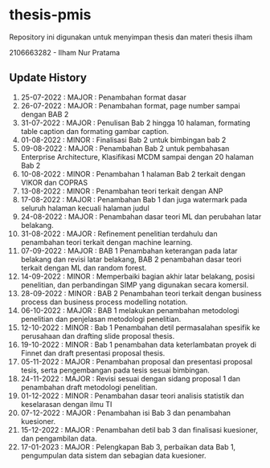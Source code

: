 # thesis-pmis
Repository ini digunakan untuk menyimpan thesis dan materi thesis ilham

2106663282 - Ilham Nur Pratama

## Update History
1. 25-07-2022 : MAJOR : Penambahan format dasar
2. 26-07-2022 : MAJOR : Penambahan format, page number sampai dengan BAB 2
3. 31-07-2022 : MAJOR : Penulisan Bab 2 hingga 10 halaman, formating table caption dan formating gambar caption.
4. 01-08-2022 : MINOR : Finalisasi Bab 2 untuk bimbingan bab 2
5. 09-08-2022 : MAJOR : Penambahan Bab 2 untuk pembahasan Enterprise Architecture, Klasifikasi MCDM sampai dengan 20 halaman Bab 2
6. 10-08-2022 : MINOR : Penambahan 1 halaman Bab 2 terkait dengan VIKOR dan COPRAS
7. 13-08-2022 : MINOR : Penambahan teori terkait dengan ANP
8. 17-08-2022 : MAJOR : Penambahan Bab 1 dan juga watermark pada seluruh halaman kecuali halaman judul
9. 24-08-2022 : MAJOR : Penambahan dasar teori ML dan perubahan latar belakang.
10. 31-08-2022 : MAJOR : Refinement penelitian terdahulu dan penambahan teori terkait dengan machine learning.
11. 07-09-2022 : MAJOR : BAB 1 Penambahan keterangan pada latar belakang dan revisi latar belakang, BAB 2 penambahan dasar teori terkait dengan ML dan random forest.
12. 14-09-2022 : MINOR : Memperbaiki bagian akhir latar belakang, posisi penelitian, dan perbandingan SIMP yang digunakan secara komersil.
13. 28-09-2022 : MINOR : BAB 2 Penambahan teori terkait dengan business process dan business process modelling notation.
14. 06-10-2022 : MAJOR : BAB 1 melakukan penambahan metodologi penelitian dan penjelasan metodologi penelitian.
15. 12-10-2022 : MINOR : Bab 1 Penambahan detil permasalahan spesifik ke perusahaan dan drafting slide proposal thesis.
16. 19-10-2022 : MINOR : Bab 1 penambahan data keterlambatan proyek di Finnet dan draft presentasi proposal thesis.
17. 05-11-2022 : MAJOR : Penambahan proposal dan presentasi proposal tesis, serta pengembangan pada tesis sesuai bimbingan.
18. 24-11-2022 : MAJOR : Revisi sesuai dengan sidang proposal 1 dan penambahan draft metodologi penelitian.
19. 01-12-2022 : MINOR : Penambahan dasar teori analisis statistik dan keselarasan dengan ilmu TI
20. 07-12-2022 : MAJOR : Penambahan isi Bab 3 dan penambahan kuesioner.
21. 15-12-2022 : MAJOR : Penambahan detil bab 3 dan finalisasi kuesioner, dan pengambilan data.
22. 17-01-2023 : MAJOR : Pelengkapan Bab 3, perbaikan data Bab 1, pengumpulan data sistem dan sebagian data kuesioner.